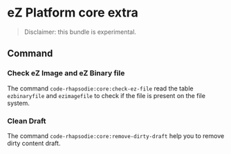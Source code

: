 # eZ Platform core extra

> Disclaimer: this bundle is experimental.

## Command

### Check eZ Image and eZ Binary file

The command `code-rhapsodie:core:check-ez-file` read the table `ezbinaryfile` and `ezimagefile`
to check if the file is present on the file system.

### Clean Draft

The command `code-rhapsodie:core:remove-dirty-draft` help you to remove dirty content draft.
